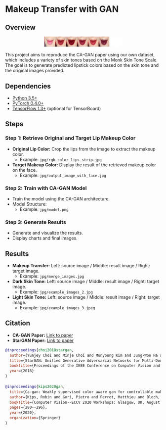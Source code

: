 # Makeup Transfer with GAN

## Overview
<p align="center"><img width="50%" src="jpg/Teaser.jpg" alt="Teaser Image"/></p>

This project aims to reproduce the CA-GAN paper using our own dataset, which includes a variety of skin tones based on the Monk Skin Tone Scale. The goal is to generate predicted lipstick colors based on the skin tone and the original images provided.

## Dependencies
- [Python 3.5+](https://www.continuum.io/downloads)
- [PyTorch 0.4.0+](http://pytorch.org/)
- [TensorFlow 1.3+](https://www.tensorflow.org/) (optional for TensorBoard)

## Steps

### Step 1: Retrieve Original and Target Lip Makeup Color
- **Original Lip Color:** Crop the lips from the image to extract the makeup color.
  - Example: `jpg/rgb_color_lips_strip.jpg`
- **Target Makeup Color:** Display the result of the retrieved makeup color on the face.
  - Example: `jpg/output_image_with_face.jpg`

### Step 2: Train with CA-GAN Model
- Train the model using the CA-GAN architecture.
- Model Structure:
  - Example: `jpg/model.png`

### Step 3: Generate Results
- Generate and visualize the results.
- Display charts and final images.

## Results
- **Makeup Transfer:** Left: source image / Middle: result image / Right: target image.
  - Example: `jpg/merge_images.jpg`
- **Dark Skin Tone:** Left: source image / Middle: result image / Right: target image.
  - Example: `jpg/example_images_2.jpg`
- **Light Skin Tone:** Left: source image / Middle: result image / Right: target image.
  - Example: `jpg/example_images_3.jpeg`

## Citation
- **CA-GAN Paper:** [Link to paper](https://arxiv.org/abs/2008.10298)
- **StarGAN Paper:** [Link to paper](https://arxiv.org/abs/1711.09020)
  
```bibtex
@inproceedings{choi2018stargan,
  author={Yunjey Choi and Minje Choi and Munyoung Kim and Jung-Woo Ha and Sunghun Kim and Jaegul Choo},
  title={StarGAN: Unified Generative Adversarial Networks for Multi-Domain Image-to-Image Translation},
  booktitle={Proceedings of the IEEE Conference on Computer Vision and Pattern Recognition},
  year={2018}
}

@inproceedings{kips2020gan,
  title={Ca-gan: Weakly supervised color aware gan for controllable makeup transfer},
  author={Kips, Robin and Gori, Pietro and Perrot, Matthieu and Bloch, Isabelle},
  booktitle={Computer Vision--ECCV 2020 Workshops: Glasgow, UK, August 23--28, 2020, Proceedings, Part III 16},
  pages={280--296},
  year={2020},
  organization={Springer}
}
